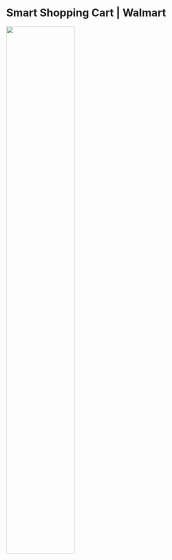 # Smart Shopping Cart | Walmart

<img src="https://github.com/HeliosX7/WalCart/blob/master/images/walcart.png" width=60%>



